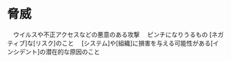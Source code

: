 # 脅威
　ウイルスや不正アクセスなどの悪意のある攻撃
　ピンチになりうるもの
 [ネガティブ]な[リスク]のこと
　[システム]や[組織]に損害を与える可能性がある[インシデント]の潜在的な原因のこと
